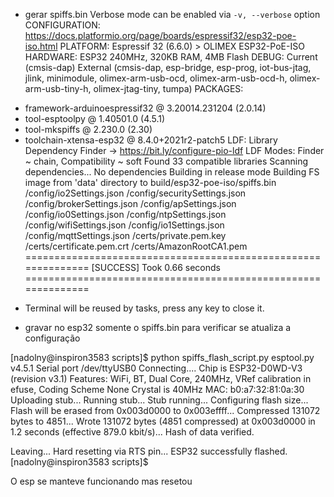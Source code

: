 * gerar spiffs.bin
Verbose mode can be enabled via `-v, --verbose` option
CONFIGURATION: https://docs.platformio.org/page/boards/espressif32/esp32-poe-iso.html
PLATFORM: Espressif 32 (6.6.0) > OLIMEX ESP32-PoE-ISO
HARDWARE: ESP32 240MHz, 320KB RAM, 4MB Flash
DEBUG: Current (cmsis-dap) External (cmsis-dap, esp-bridge, esp-prog, iot-bus-jtag, jlink, minimodule, olimex-arm-usb-ocd, olimex-arm-usb-ocd-h, olimex-arm-usb-tiny-h, olimex-jtag-tiny, tumpa)
PACKAGES: 
 - framework-arduinoespressif32 @ 3.20014.231204 (2.0.14) 
 - tool-esptoolpy @ 1.40501.0 (4.5.1) 
 - tool-mkspiffs @ 2.230.0 (2.30) 
 - toolchain-xtensa-esp32 @ 8.4.0+2021r2-patch5
LDF: Library Dependency Finder -> https://bit.ly/configure-pio-ldf
LDF Modes: Finder ~ chain, Compatibility ~ soft
Found 33 compatible libraries
Scanning dependencies...
No dependencies
Building in release mode
Building FS image from 'data' directory to build/esp32-poe-iso/spiffs.bin
/config/io2Settings.json
/config/securitySettings.json
/config/brokerSettings.json
/config/apSettings.json
/config/io0Settings.json
/config/ntpSettings.json
/config/wifiSettings.json
/config/io1Settings.json
/config/mqttSettings.json
/certs/private.pem.key
/certs/certificate.pem.crt
/certs/AmazonRootCA1.pem
============================================================== [SUCCESS] Took 0.66 seconds ==============================================================
 *  Terminal will be reused by tasks, press any key to close it. 

* gravar no esp32 somente o spiffs.bin para verificar se atualiza a configuração

[nadolny@inspiron3583 scripts]$ python spiffs_flash_script.py 
esptool.py v4.5.1
Serial port /dev/ttyUSB0
Connecting....
Chip is ESP32-D0WD-V3 (revision v3.1)
Features: WiFi, BT, Dual Core, 240MHz, VRef calibration in efuse, Coding Scheme None
Crystal is 40MHz
MAC: b0:a7:32:81:0a:30
Uploading stub...
Running stub...
Stub running...
Configuring flash size...
Flash will be erased from 0x003d0000 to 0x003effff...
Compressed 131072 bytes to 4851...
Wrote 131072 bytes (4851 compressed) at 0x003d0000 in 1.2 seconds (effective 879.0 kbit/s)...
Hash of data verified.

Leaving...
Hard resetting via RTS pin...
ESP32 successfully flashed.
[nadolny@inspiron3583 scripts]$ 

O esp se manteve funcionando mas resetou 